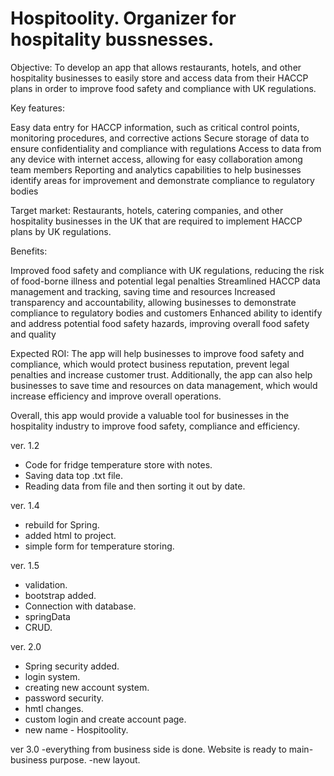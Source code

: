 # Hospitoolity. Organizer for hospitality bussnesses.



Objective:
To develop an app that allows restaurants, hotels, and other hospitality businesses to easily store and access data from their HACCP plans in order to improve food safety and compliance with UK regulations.

Key features:

Easy data entry for HACCP information, such as critical control points, monitoring procedures, and corrective actions
Secure storage of data to ensure confidentiality and compliance with regulations
Access to data from any device with internet access, allowing for easy collaboration among team members
Reporting and analytics capabilities to help businesses identify areas for improvement and demonstrate compliance to regulatory bodies

Target market:
Restaurants, hotels, catering companies, and other hospitality businesses in the UK that are required to implement HACCP plans by UK regulations.

Benefits:

Improved food safety and compliance with UK regulations, reducing the risk of food-borne illness and potential legal penalties
Streamlined HACCP data management and tracking, saving time and resources
Increased transparency and accountability, allowing businesses to demonstrate compliance to regulatory bodies and customers
Enhanced ability to identify and address potential food safety hazards, improving overall food safety and quality

Expected ROI:
The app will help businesses to improve food safety and compliance, which would protect business reputation, prevent legal penalties and increase customer trust. Additionally, the app can also help businesses to save time and resources on data management, which would increase efficiency and improve overall operations.

Overall, this app would provide a valuable tool for businesses in the hospitality industry to improve food safety, compliance and efficiency.


ver. 1.2 
- Code for fridge temperature store with notes.
- Saving data top .txt file.
- Reading data from file and then sorting it out by date.

ver. 1.4
- rebuild for Spring.
- added html to project.
- simple form for temperature storing.

ver. 1.5
- validation.
- bootstrap added.
- Connection with database.
- springData
- CRUD.

ver. 2.0
- Spring security added.
- login system.
- creating new account system.
- password security.
- hmtl changes.
- custom login and create account page.
- new name - Hospitoolity.

ver 3.0
-everything from business side is done. Website is ready to main-business purpose.
-new layout.

